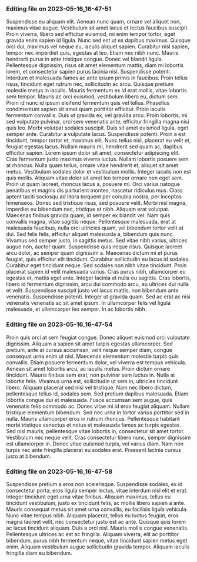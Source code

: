 

### Editing file on 2023-05-16_16-47-51

Suspendisse eu aliquam elit. Aenean nunc quam, ornare vel aliquet non, maximus vitae augue. Vestibulum sit amet lacus et lectus faucibus suscipit. Proin viverra, libero sed efficitur euismod, mi enim tempor tortor, eget gravida enim sapien id ligula. Nunc sed est ut ex dapibus maximus. Quisque orci dui, maximus vel neque eu, iaculis aliquet sapien. Curabitur nisl sapien, tempor nec imperdiet quis, egestas at leo. Etiam nec nibh nunc. Mauris hendrerit purus in ante tristique congue. Donec vel blandit ligula. Pellentesque dignissim, risus sit amet elementum mattis, diam mi lobortis lorem, et consectetur sapien purus lacinia nisl. Suspendisse potenti.
Interdum et malesuada fames ac ante ipsum primis in faucibus. Proin tellus risus, tincidunt eget rutrum nec, sollicitudin ac arcu. Quisque pretium molestie metus in iaculis. Mauris fermentum ex id erat mollis, vitae lobortis sem tempor. Mauris ac orci euismod, vestibulum libero eu, dictum sem. Proin id nunc id ipsum eleifend fermentum quis vel tellus. Phasellus condimentum sapien sit amet quam porttitor efficitur. Proin iaculis fermentum convallis. Duis ut gravida ex, vel gravida arcu. Proin lobortis, mi sed vulputate pulvinar, orci sem venenatis ante, efficitur fringilla magna nisi quis leo. Morbi volutpat sodales suscipit. Duis sit amet euismod ligula, eget semper ante. Curabitur a vulputate lacus. Suspendisse potenti. Proin a est tincidunt, tempor tortor et, maximus elit.
Nunc tellus nisl, placerat eu velit et, feugiat egestas lacus. Nullam mauris mi, hendrerit sed quam ac, dapibus efficitur sapien. Lorem ipsum dolor sit amet, consectetur adipiscing elit. Cras fermentum justo maximus viverra luctus. Nullam lobortis posuere sem at rhoncus. Nulla quam tellus, ornare vitae hendrerit et, aliquet sit amet metus. Vestibulum sodales dolor et vestibulum mollis. Integer iaculis non est quis mollis. Aliquam vitae dolor sit amet leo tempor ornare non eget sem. Proin ut quam laoreet, rhoncus lacus a, posuere mi. Orci varius natoque penatibus et magnis dis parturient montes, nascetur ridiculus mus. Class aptent taciti sociosqu ad litora torquent per conubia nostra, per inceptos himenaeos. Donec sed tristique risus, sed posuere velit.
Morbi nisl magna, imperdiet eu bibendum nec, tristique at nibh. Aliquam erat volutpat. Maecenas finibus gravida quam, id semper ex blandit vel. Nam quis convallis magna, vitae sagittis neque. Pellentesque malesuada, erat at malesuada faucibus, nulla orci ultricies quam, vel bibendum tortor velit at dui. Sed felis felis, efficitur aliquet malesuada a, bibendum quis nunc. Vivamus sed semper justo, in sagittis metus. Sed vitae nibh varius, ultrices augue non, auctor quam. Suspendisse quis neque risus. Quisque laoreet arcu dolor, ac semper quam dignissim a.
Maecenas dictum mi et purus feugiat, quis efficitur elit tincidunt. Curabitur sollicitudin eu lacus id sodales. Curabitur eget tincidunt neque. Sed sodales non nibh vitae tincidunt. Proin placerat sapien id velit malesuada varius. Cras purus nibh, ullamcorper eu egestas et, mattis eget ante. Integer lacinia et nulla eu sagittis. Cras lobortis, libero id fermentum dignissim, arcu dui commodo arcu, eu ultrices dui nulla et velit. Suspendisse suscipit justo vel lacus mattis, non bibendum ante venenatis. Suspendisse potenti. Integer ut gravida quam. Sed ac erat ac nisi venenatis venenatis ac sit amet ipsum. In ullamcorper felis vel ligula malesuada, et ullamcorper leo semper. In ac lobortis nibh.




### Editing file on 2023-05-16_16-47-54

Proin quis orci at sem feugiat congue. Donec aliquet euismod orci vulputate dignissim. Aliquam a sapien sit amet turpis egestas ullamcorper. Sed pretium, ante at cursus accumsan, velit neque semper diam, congue consequat urna enim ut nisl. Maecenas elementum molestie turpis quis convallis. Etiam posuere fermentum dolor, vel viverra est tempus vehicula. Aenean sit amet lobortis arcu, ac iaculis metus. Proin dictum ornare tincidunt. Mauris finibus sem erat, non pulvinar sem luctus in. Nulla at lobortis felis. Vivamus urna est, sollicitudin ut sem in, ultricies tincidunt libero.
Aliquam placerat sed nisi vel tristique. Nam nec libero dictum, pellentesque tellus id, sodales sem. Sed pretium dapibus malesuada. Etiam lobortis congue dui et malesuada. Fusce accumsan sem augue, quis venenatis felis commodo ac. Donec vitae mi id eros feugiat aliquam. Nullam tristique elementum bibendum. Sed nec urna in tortor varius porttitor sed in nulla. Mauris ullamcorper eros in rutrum rhoncus. Pellentesque habitant morbi tristique senectus et netus et malesuada fames ac turpis egestas. Sed nisl mauris, pellentesque vitae lobortis in, consectetur sit amet tortor. Vestibulum nec neque velit. Cras consectetur libero nunc, semper dignissim est ullamcorper in. Donec vitae euismod turpis, vel varius diam. Nam non turpis nec ante fringilla placerat eu sodales erat. Praesent lacinia cursus justo at bibendum.




### Editing file on 2023-05-16_16-47-58

Suspendisse pretium a eros non scelerisque. Suspendisse sodales, ex id consectetur porta, eros ligula semper lectus, vitae interdum nisl elit et erat. Integer tincidunt eget urna vitae finibus. Aliquam maximus, tellus eu tincidunt vestibulum, justo ex tincidunt felis, ac mollis libero sapien a ante. Mauris consequat metus sit amet urna convallis, eu facilisis ligula vehicula. Nunc vitae tempus nibh. Aliquam placerat, tellus eu luctus feugiat, eros magna laoreet velit, nec consectetur justo est ac ante. Quisque quis lorem ac lacus tincidunt aliquam. Duis a orci nisl. Mauris mollis congue venenatis. Pellentesque ultrices ac est ac fringilla. Aliquam viverra, elit ac porttitor bibendum, purus nibh fermentum neque, vitae tincidunt sapien metus eget enim. Aliquam vestibulum augue sollicitudin gravida tempor. Aliquam iaculis fringilla diam eu bibendum.


